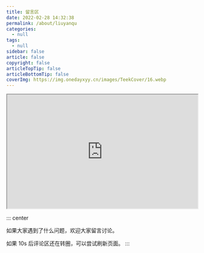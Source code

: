 ```yaml
---
title: 留言区
date: 2022-02-28 14:32:38
permalink: /about/liuyanqu
categories:
  - null
tags:
  - null
sidebar: false
article: false
copyright: false
articleTopTip: false
articleBottomTip: false
coverImg: https://img.onedayxyy.cn/images/TeekCover/16.webp
---
```




































<iframe class="c-viewer__iframe" src="https://sketchfab.com/models/9af0ae87238a4840b95a83f9e6c5cdde/embed?autostart=1&amp;" id="api-frame" allow="autoplay; xr-spatial-tracking" xr-spatial-tracking="true" allowfullscreen="" width="100%" height="300"></iframe>

::: center

如果大家遇到了什么问题，欢迎大家留言讨论。

如果 10s 后评论区还在转圈，可以尝试刷新页面。
:::